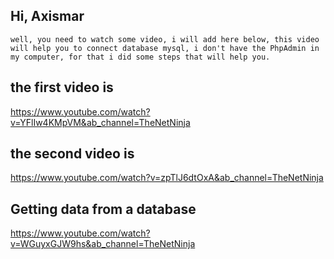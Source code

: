 ## Hi, Axismar

``well, you need to watch some video, i will add here below, this video will help you to connect database mysql, i don't have the PhpAdmin in my computer, for that i did some steps that will help you.``

## the first video is

https://www.youtube.com/watch?v=YFlIw4KMpVM&ab_channel=TheNetNinja

## the second video is

https://www.youtube.com/watch?v=zpTlJ6dtOxA&ab_channel=TheNetNinja

## Getting data from a database

https://www.youtube.com/watch?v=WGuyxGJW9hs&ab_channel=TheNetNinja
